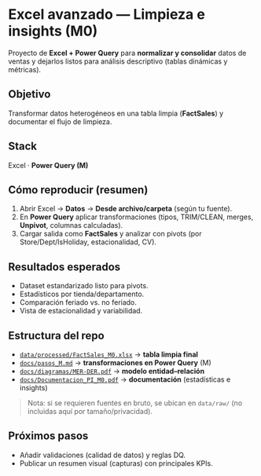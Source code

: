 # Excel avanzado — Limpieza e insights (M0)

Proyecto de **Excel + Power Query** para **normalizar y consolidar** datos de ventas y dejarlos listos para análisis descriptivo (tablas dinámicas y métricas).

## Objetivo
Transformar datos heterogéneos en una tabla limpia (**FactSales**) y documentar el flujo de limpieza.

## Stack
Excel · **Power Query (M)**

## Cómo reproducir (resumen)
1. Abrir Excel → **Datos** → **Desde archivo/carpeta** (según tu fuente).
2. En **Power Query** aplicar transformaciones (tipos, TRIM/CLEAN, merges, **Unpivot**, columnas calculadas).
3. Cargar salida como **FactSales** y analizar con pivots (por Store/Dept/IsHoliday, estacionalidad, CV).

## Resultados esperados
- Dataset estandarizado listo para pivots.
- Estadísticos por tienda/departamento.
- Comparación feriado vs. no feriado.
- Vista de estacionalidad y variabilidad.

## Estructura del repo
- [`data/processed/FactSales_M0.xlsx`](data/processed/FactSales_M0.xlsx) → **tabla limpia final**  
- [`docs/pasos_M.md`](docs/pasos_M.md) → **transformaciones en Power Query** (M)  
- [`docs/diagramas/MER-DER.pdf`](docs/diagramas/MER-DER.pdf) → **modelo entidad–relación**  
- [`docs/Documentacion_PI_M0.pdf`](docs/Documentacion_PI_M0.pdf) → **documentación** (estadísticas e insights)

> Nota: si se requieren fuentes en bruto, se ubican en `data/raw/` (no incluidas aquí por tamaño/privacidad).

## Próximos pasos
- Añadir validaciones (calidad de datos) y reglas DQ.
- Publicar un resumen visual (capturas) con principales KPIs.
